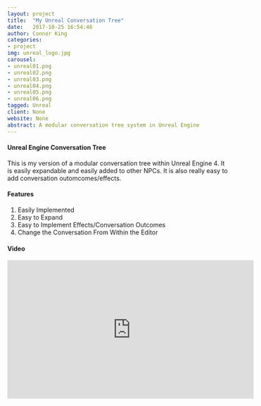 ```yaml
---
layout: project
title:  "My Unreal Conversation Tree"
date:   2017-10-25 16:54:46
author: Connor King
categories:
- project
img: unreal_logo.jpg
carousel:
- unreal01.png
- unreal02.png
- unreal03.png
- unreal04.png
- unreal05.png
- unreal06.png
tagged: Unreal
client: None
website: None
abstract: A modular conversation tree system in Unreal Engine
---
```

#### Unreal Engine Conversation Tree
This is my version of a modular conversation tree within Unreal Engine 4. It is easily expandable and easily added to other NPCs. It is also really easy to add conversation outomcomes/effects.

#### Features
1. Easily Implemented
2. Easy to Expand
3. Easy to Implement Effects/Conversation Outcomes
4. Change the Conversation From Within the Editor

#### Video
<iframe width="560" height="315" src="https://www.youtube.com/embed/mQX5AIM_q_s" frameborder="0" allow="accelerometer; autoplay; encrypted-media; gyroscope; picture-in-picture" allowfullscreen></iframe>

